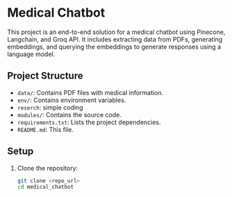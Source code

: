 # Medical Chatbot

This project is an end-to-end solution for a medical chatbot using Pinecone, Langchain, and Groq API. It includes extracting data from PDFs, generating embeddings, and querying the embeddings to generate responses using a language model.

## Project Structure

- `data/`: Contains PDF files with medical information.
- `env/`: Contains environment variables.
- `reserch`: simple coding
- `modules/`: Contains the source code.
- `requirements.txt`: Lists the project dependencies.
- `README.md`: This file.

## Setup

1. Clone the repository:
   ```bash
   git clone <repo_url>
   cd medical_chatbot
